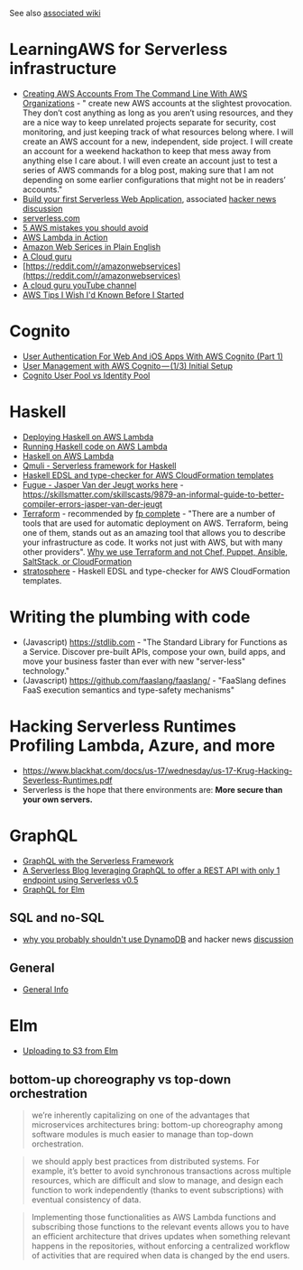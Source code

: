 See also [associated wiki](https://github.com/NickAger/LearningAWS/wiki)

# LearningAWS for Serverless infrastructure

* [Creating AWS Accounts From The Command Line With AWS Organizations](https://alestic.com/2017/09/aws-organizations-cli/) - " create new AWS accounts at the slightest provocation. They don’t cost anything as long as you aren’t using resources, and they are a nice way to keep unrelated projects separate for security, cost monitoring, and just keeping track of what resources belong where. I will create an AWS account for a new, independent, side project. I will create an account for a weekend hackathon to keep that mess away from anything else I care about. I will even create an account just to test a series of AWS commands for a blog post, making sure that I am not depending on some earlier configurations that might not be in readers’ accounts."
* [Build your first Serverless Web Application](https://aws.amazon.com/serverless/build-a-web-app/), associated [hacker news discussion](https://news.ycombinator.com/item?id=14740971)
* [serverless.com](http://www.serverless.com)
* [5 AWS mistakes you should avoid](https://cloudonaut.io/5-aws-mistakes-you-should-avoid/)
* [AWS Lambda in Action](https://www.manning.com/books/aws-lambda-in-action)
* [Amazon Web Serices in Plain English](https://www.expeditedssl.com/aws-in-plain-english)
* [A Cloud guru](https://acloud.guru)
* [https://reddit.com/r/amazonwebservices](https://reddit.com/r/amazonwebservices)
* [A cloud guru youTube channel](https://www.youtube.com/channel/UCp8lLM2JP_1pv6E0NQ38pqw)
* [AWS Tips I Wish I'd Known Before I Started](https://wblinks.com/notes/aws-tips-i-wish-id-known-before-i-started/)

# Cognito
* [User Authentication For Web And iOS Apps With AWS Cognito (Part 1)](https://www.smashingmagazine.com/2017/08/user-authentication-web-ios-apps-aws-cognito-part-1/)
* [User Management with AWS Cognito — (1/3) Initial Setup](https://medium.com/@kangzeroo/user-management-with-aws-cognito-1-3-initial-setup-a1a692a657b3)
* [Cognito User Pool vs Identity Pool](https://serverless-stack.com/chapters/cognito-user-pool-vs-identity-pool.html)

# Haskell
* [Deploying Haskell on AWS Lambda](http://www.alfredodinapoli.com/posts/2017-03-16-deploying-haskell-on-aws-lambda.html)
* [Running Haskell code on AWS Lambda](https://github.com/abailly/aws-lambda-haskell)
* [Haskell on AWS Lambda](https://www.agileand.me/haskell-aws-lambda/)
* [Qmuli - Serverless framework for Haskell](https://github.com/qmuli/qmuli/)
* [Haskell EDSL and type-checker for AWS CloudFormation templates](https://github.com/frontrowed/stratosphere)
* [Fugue - Jasper Van der Jeugt works here](https://fugue.co) - https://skillsmatter.com/skillscasts/9879-an-informal-guide-to-better-compiler-errors-jasper-van-der-jeugt
* [Terraform](https://www.terraform.io) - recommended by [fp complete](https://www.fpcomplete.com/blog/2017/08/credstash) - "There are a number of tools that are used for automatic deployment on AWS. Terraform, being one of them, stands out as an amazing tool that allows you to describe your infrastructure as code. It works not just with AWS, but with many other providers". [Why we use Terraform and not Chef, Puppet, Ansible, SaltStack, or CloudFormation](https://blog.gruntwork.io/why-we-use-terraform-and-not-chef-puppet-ansible-saltstack-or-cloudformation-7989dad2865c)
* [stratosphere](https://github.com/frontrowed/stratosphere) - Haskell EDSL and type-checker for AWS CloudFormation templates.

# Writing the plumbing with code
* (Javascript) https://stdlib.com - "The Standard Library for Functions as a Service. Discover pre-built APIs, compose your own, build apps, and move your business faster than ever with new "server-less" technology."
* (Javascript) https://github.com/faaslang/faaslang/ - "FaaSlang defines FaaS execution semantics and type-safety mechanisms"
 
# Hacking Serverless Runtimes Profiling Lambda, Azure, and more
* https://www.blackhat.com/docs/us-17/wednesday/us-17-Krug-Hacking-Severless-Runtimes.pdf
* Serverless is the hope that there environments are: **More secure than your own servers.**

# GraphQL

* [GraphQL with the Serverless Framework](https://serverless.zone/graphql-with-the-serverless-framework-79924829a8ca)
* [A Serverless Blog leveraging GraphQL to offer a REST API with only 1 endpoint using Serverless v0.5](https://github.com/serverless/serverless-graphql-blog)
* [GraphQL for Elm](https://github.com/jahewson/elm-graphql)

## SQL and no-SQL
* [why you probably shouldn't use DynamoDB](https://syslog.ravelin.com/you-probably-shouldnt-use-dynamodb-89143c1287ca) and hacker news [discussion](https://news.ycombinator.com/item?id=14721920)

## General

* [General Info](general.md)

# Elm
* [Uploading to S3 from Elm](http://simonh1000.github.io/2016/12/elm-s3-uploads/)

## bottom-up choreography vs top-down orchestration
> we’re inherently capitalizing on one of the advantages that microservices architectures bring: bottom-up choreography among software modules is much easier to manage than top-down orchestration.

> we should apply best practices from distributed systems. For example, it’s better to avoid synchronous transactions across multiple resources, which are difficult and slow to manage, and design each function to work independently (thanks to event subscriptions) with eventual consistency of data.
 
> Implementing those functionalities as AWS Lambda functions and subscribing those functions to the relevant events allows you to have an efficient architecture that drives updates when something relevant happens in the repositories, without enforcing a centralized workflow of activities that are required when data is changed by the end users. 
